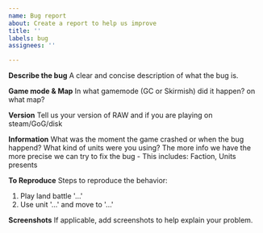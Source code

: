 ```yaml
---
name: Bug report
about: Create a report to help us improve
title: ''
labels: bug
assignees: ''

---
```


**Describe the bug**
A clear and concise description of what the bug is.

**Game mode & Map**
In what gamemode (GC or Skirmish) did it happen? on what map?

**Version**
Tell us your version of RAW and if you are playing on steam/GoG/disk

**Information**
What was the moment the game crashed or when the bug happend? What kind of units were you using? The more info we have the more precise we can try to fix the bug -
This includes: Faction, Units presents

**To Reproduce**
Steps to reproduce the behavior:
1. Play land battle '...'
2. Use unit '...' and move to '...'

**Screenshots**
If applicable, add screenshots to help explain your problem.
